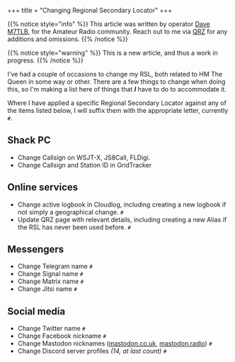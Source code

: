 +++
title = "Changing Regional Secondary Locator"
+++

{{% notice style="info" %}}
This article was written by operator [Dave M7TLB][QRZ], for the Amateur Radio community.
Reach out to me via [QRZ][QRZ] for any additions and omissions.
{{% /notice %}}

[QRZ]: https://qrz.com/db/M7TLB

{{% notice style="warning" %}}
This is a new article, and thus a work in progress.
{{% /notice %}}

I've had a couple of occasions to change my RSL, both related to HM The Queen in some way or other.  There are a few things to change when doing this, so I'm making a list here of things that *__I__* have to do to accommodate it.

Where I have applied a specific Regional Secondary Locator against any of the items listed below, I will suffix them with the appropriate letter, currently `#`.

## Shack PC

* Change Callsign on WSJT-X, JS8Call, FLDigi.
* Change Callsign and Station ID in GridTracker

## Online services

* Change active logbook in Cloudlog, including creating a new logbook if not simply a geographical change. `#`
* Update QRZ page with relevant details, including creating a new Alias if the RSL has never been used before. `#`

## Messengers

* Change Telegram name `#`
* Change Signal name `#`
* Change Matrix name `#`
* Change Jitsi name `#`

## Social media

* Change Twitter name `#`
* Change Facebook nickname `#`
* Change Mastodon nicknames ([mastodon.co.uk](https://mastodon.co.uk/@thelovebug), [mastodon.radio](https://mastodon.radio/@m7tlb)) `#`
* Change Discord server profiles *(14, at last count)* `#`
